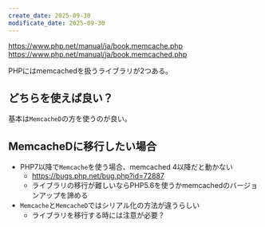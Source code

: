 ```yaml
---
create_date: 2025-09-30
modificate_date: 2025-09-30
---
```

<https://www.php.net/manual/ja/book.memcache.php>  
<https://www.php.net/manual/ja/book.memcached.php>

PHPにはmemcachedを扱うライブラリが2つある。

## どちらを使えば良い？
基本は`MemcacheD`の方を使うのが良い。

## MemcacheDに移行したい場合
* PHP7以降で`Memcache`を使う場合、memcached 4以降だと動かない
	- <https://bugs.php.net/bug.php?id=72887>
	- ライブラリの移行が難しいならPHP5.6を使うかmemcachedのバージョンアップを諦める
* `Memcache`と`MemcacheD`ではシリアル化の方法が違うらしい
	- ライブラリを移行する時には注意が必要？